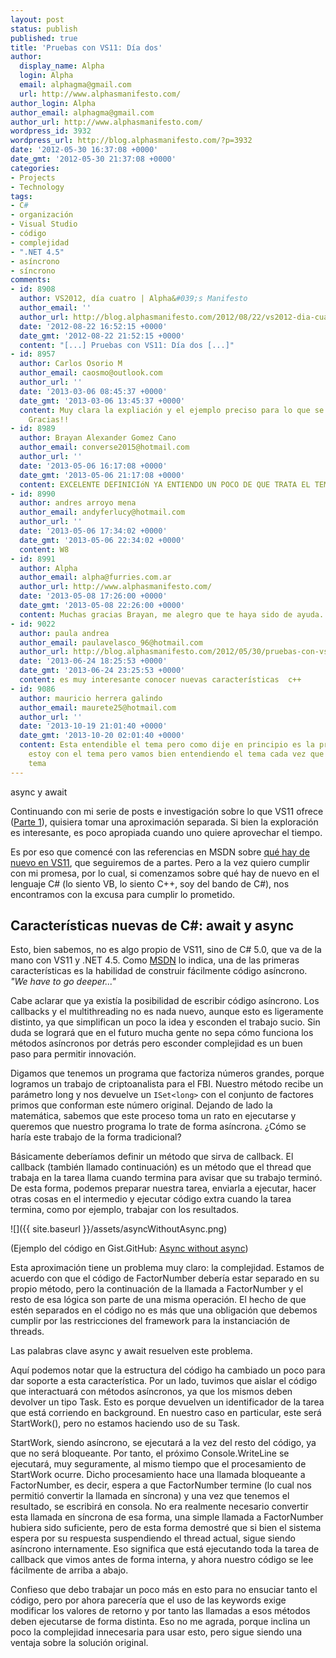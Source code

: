 ```yaml
---
layout: post
status: publish
published: true
title: 'Pruebas con VS11: Día dos'
author:
  display_name: Alpha
  login: Alpha
  email: alphagma@gmail.com
  url: http://www.alphasmanifesto.com/
author_login: Alpha
author_email: alphagma@gmail.com
author_url: http://www.alphasmanifesto.com/
wordpress_id: 3932
wordpress_url: http://blog.alphasmanifesto.com/?p=3932
date: '2012-05-30 16:37:08 +0000'
date_gmt: '2012-05-30 21:37:08 +0000'
categories:
- Projects
- Technology
tags:
- C#
- organización
- Visual Studio
- código
- complejidad
- ".NET 4.5"
- asíncrono
- síncrono
comments:
- id: 8908
  author: VS2012, día cuatro | Alpha&#039;s Manifesto
  author_email: ''
  author_url: http://blog.alphasmanifesto.com/2012/08/22/vs2012-dia-cuatro/
  date: '2012-08-22 16:52:15 +0000'
  date_gmt: '2012-08-22 21:52:15 +0000'
  content: "[...] Pruebas con VS11: Día dos [...]"
- id: 8957
  author: Carlos Osorio M
  author_email: caosmo@outlook.com
  author_url: ''
  date: '2013-03-06 08:45:37 +0000'
  date_gmt: '2013-03-06 13:45:37 +0000'
  content: Muy clara la expliación y el ejemplo preciso para lo que se necesitaba.
    Gracias!!
- id: 8989
  author: Brayan Alexander Gomez Cano
  author_email: converse2015@hotmail.com
  author_url: ''
  date: '2013-05-06 16:17:08 +0000'
  date_gmt: '2013-05-06 21:17:08 +0000'
  content: EXCELENTE DEFINICIóN YA ENTIENDO UN POCO DE QUE TRATA EL TEMA
- id: 8990
  author: andres arroyo mena
  author_email: andyferlucy@hotmail.com
  author_url: ''
  date: '2013-05-06 17:34:02 +0000'
  date_gmt: '2013-05-06 22:34:02 +0000'
  content: W8
- id: 8991
  author: Alpha
  author_email: alpha@furries.com.ar
  author_url: http://www.alphasmanifesto.com/
  date: '2013-05-08 17:26:00 +0000'
  date_gmt: '2013-05-08 22:26:00 +0000'
  content: Muchas gracias Brayan, me alegro que te haya sido de ayuda. =)
- id: 9022
  author: paula andrea
  author_email: paulavelasco_96@hotmail.com
  author_url: http://blog.alphasmanifesto.com/2012/05/30/pruebas-con-vs11-dia-dos/
  date: '2013-06-24 18:25:53 +0000'
  date_gmt: '2013-06-24 23:25:53 +0000'
  content: es muy interesante conocer nuevas características  c++
- id: 9086
  author: mauricio herrera galindo
  author_email: maurete25@hotmail.com
  author_url: ''
  date: '2013-10-19 21:01:40 +0000'
  date_gmt: '2013-10-20 02:01:40 +0000'
  content: Esta entendible el tema pero como dije en principio es la primera vez que
    estoy con el tema pero vamos bien entendiendo el tema cada vez que abanso en le
    tema
---
```

async y await


Continuando con mi serie de posts e investigación sobre lo que VS11 ofrece (<a href="https://blog.alphasmanifesto.com/2012/05/11/pruebas-con-vs11-dia-uno/">Parte 1</a>), quisiera tomar una aproximación separada. Si bien la exploración es interesante, es poco apropiada cuando uno quiere aprovechar el tiempo.

Es por eso que comencé con las referencias en MSDN sobre <a href="http://msdn.microsoft.com/en-us/library/bb386063(v=vs.110).aspx">qué hay de nuevo en VS11</a>, que seguiremos de a partes. Pero a la vez quiero cumplir con mi promesa, por lo cual, si comenzamos sobre qué hay de nuevo en el lenguaje C# (lo siento VB, lo siento C++, soy del bando de C#), nos encontramos con la excusa para cumplir lo prometido.

## Características nuevas de C#: await y async

Esto, bien sabemos, no es algo propio de VS11, sino de C# 5.0, que va de la mano con VS11 y .NET 4.5. Como <a href="http://msdn.microsoft.com/en-us/library/hh156499(v=vs.110).aspx">MSDN</a> lo indica, una de las primeras características es la habilidad de construir fácilmente código asíncrono. _"We have to go deeper..."_

Cabe aclarar que ya existía la posibilidad de escribir código asíncrono. Los callbacks y el multithreading no es nada nuevo, aunque esto es ligeramente distinto, ya que simplifican un poco la idea y esconden el trabajo sucio. Sin duda se logrará que en el futuro mucha gente no sepa cómo funciona los métodos asíncronos por detrás pero esconder complejidad es un buen paso para permitir innovación.

Digamos que tenemos un programa que factoriza números grandes, porque logramos un trabajo de criptoanalista para el FBI. Nuestro método recibe un parámetro long y nos devuelve un `ISet<long>` con el conjunto de factores primos que conforman este número original. Dejando de lado la matemática, sabemos que este proceso toma un rato en ejecutarse y queremos que nuestro programa lo trate de forma asíncrona.  ¿Cómo se haría este trabajo de la forma tradicional?

Básicamente deberíamos definir un método que sirva de callback. El callback (también llamado continuación) es un método que el thread que trabaja en la tarea llama cuando termina para avisar que su trabajo terminó. De esta forma, podemos preparar nuestra tarea, enviarla a ejecutar, hacer otras cosas en el intermedio y ejecutar código extra cuando la tarea termina, como por ejemplo, trabajar con los resultados.

![]({{ site.baseurl }}/assets/asyncWithoutAsync.png)


(Ejemplo del código en Gist.GitHub: <a href="https://gist.github.com/2838443">Async without async</a>)

Esta aproximación tiene un problema muy claro: la complejidad. Estamos de acuerdo con que el código de FactorNumber debería estar separado en su propio método, pero la continuación de la llamada a FactorNumber y el resto de esa lógica son parte de una misma operación. El hecho de que estén separados en el código no es más que una obligación que debemos cumplir por las restricciones del framework para la instanciación de threads.

Las palabras clave async y await resuelven este problema.

<script src="https://gist.github.com/2839080.js?file=Async.cs"></script>

Aquí podemos notar que la estructura del código ha cambiado un poco para dar soporte a esta característica. Por un lado, tuvimos que aislar el código que interactuará con métodos asíncronos, ya que los mismos deben devolver un tipo Task. Esto es porque devuelven un identificador de la tarea que está corriendo en background. En nuestro caso en particular, este será StartWork(), pero no estamos haciendo uso de su Task.

StartWork, siendo asíncrono, se ejecutará a la vez del resto del código, ya que no será bloqueante. Por tanto, el próximo Console.WriteLine se ejecutará, muy seguramente, al mismo tiempo que el procesamiento de StartWork ocurre. Dicho procesamiento hace una llamada bloqueante a FactorNumber, es decir, espera a que FactorNumber termine (lo cual nos permitió convertir la llamada en síncrona) y una vez que tenemos el resultado, se escribirá en consola. No era realmente necesario convertir esta llamada en síncrona de esa forma, una simple llamada a FactorNumber hubiera sido suficiente, pero de esta forma demostré que si bien el sistema espera por su respuesta suspendiendo el thread actual, sigue siendo asíncrono internamente. Eso significa que está ejecutando toda la tarea de callback que vimos antes de forma interna, y ahora nuestro código se lee fácilmente de arriba a abajo.

Confieso que debo trabajar un poco más en esto para no ensuciar tanto el código, pero por ahora parecería que el uso de las keywords exige modificar los valores de retorno y por tanto las llamadas a esos métodos deben ejecutarse de forma distinta. Eso no me agrada, porque inclina un poco la complejidad innecesaria para usar esto, pero sigue siendo una ventaja sobre la solución original.

